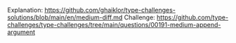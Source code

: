 Explanation: https://github.com/ghaiklor/type-challenges-solutions/blob/main/en/medium-diff.md
Challenge: https://github.com/type-challenges/type-challenges/tree/main/questions/00191-medium-append-argument